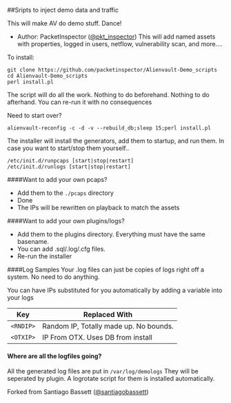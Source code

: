 ##Sripts to inject demo data and traffic

This will make AV do demo stuff. Dance!
- Author: PacketInspector ([@pkt_inspector](https://twitter.com/pkt_inspector))
This will add named assets with properties, logged in users, netflow, vulnerability scan, and more....



To install:

```
git clone https://github.com/packetinspector/Alienvault-Demo_scripts
cd Alienvault-Demo_scripts
perl install.pl
```

The script will do all the work. Nothing to do beforehand. Nothing to do afterhand.
You can re-run it with no consequences

Need to start over?

```
alienvault-reconfig -c -d -v --rebuild_db;sleep 15;perl install.pl
```

The installer will install the generators, add them to startup, and run them.  In case you want to start/stop them yourself..

```
/etc/init.d/runpcaps [start|stop|restart]
/etc/init.d/runlogs [start|stop|restart]
```
####Want to add your own pcaps?

- Add them to the `./pcaps` directory
- Done
- The IPs will be rewritten on playback to match the assets

####Want to add your own plugins/logs?
- Add them to the plugins directory.  Everything must have the same basename.  
- You can add .sql/.log/.cfg files.
- Re-run the installer

####Log Samples
Your .log files can just be copies of logs right off a system.  No need to do anything.

You can have IPs substituted for you automatically by adding a variable into your logs

**Key** | **Replaced With**
--- | ---
`<RNDIP>` | Random IP, Totally made up. No bounds.
`<OTXIP>` | IP From OTX.  Uses DB from install

#### Where are all the logfiles going?
All the generated log files are put in
`/var/log/demologs`
They will be seperated by plugin.  A logrotate script for them is installed automatically. 

Forked from Santiago Bassett ([@santiagobassett](https://twitter.com/santiagobassett))

